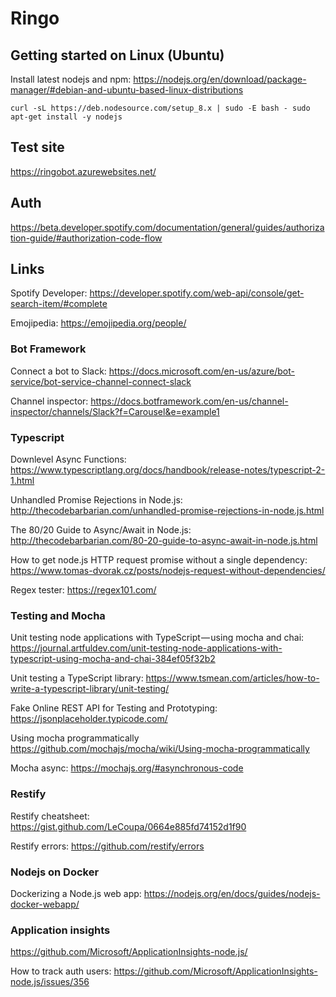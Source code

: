 # Ringo

## Getting started on Linux (Ubuntu)

Install latest nodejs and npm: <https://nodejs.org/en/download/package-manager/#debian-and-ubuntu-based-linux-distributions>

    curl -sL https://deb.nodesource.com/setup_8.x | sudo -E bash - sudo apt-get install -y nodejs

## Test site

<https://ringobot.azurewebsites.net/>

## Auth

<https://beta.developer.spotify.com/documentation/general/guides/authorization-guide/#authorization-code-flow>

## Links

Spotify Developer: <https://developer.spotify.com/web-api/console/get-search-item/#complete>

Emojipedia: <https://emojipedia.org/people/>

### Bot Framework

Connect a bot to Slack: <https://docs.microsoft.com/en-us/azure/bot-service/bot-service-channel-connect-slack>

Channel inspector: <https://docs.botframework.com/en-us/channel-inspector/channels/Slack?f=Carousel&e=example1>

### Typescript

Downlevel Async Functions: <https://www.typescriptlang.org/docs/handbook/release-notes/typescript-2-1.html>

Unhandled Promise Rejections in Node.js: <http://thecodebarbarian.com/unhandled-promise-rejections-in-node.js.html>

The 80/20 Guide to Async/Await in Node.js: <http://thecodebarbarian.com/80-20-guide-to-async-await-in-node.js.html>

How to get node.js HTTP request promise without a single dependency: <https://www.tomas-dvorak.cz/posts/nodejs-request-without-dependencies/>

Regex tester: <https://regex101.com/>

### Testing and Mocha

Unit testing node applications with TypeScript — using mocha and chai: <https://journal.artfuldev.com/unit-testing-node-applications-with-typescript-using-mocha-and-chai-384ef05f32b2>

Unit testing a TypeScript library: <https://www.tsmean.com/articles/how-to-write-a-typescript-library/unit-testing/>

Fake Online REST API for Testing and Prototyping: <https://jsonplaceholder.typicode.com/>

Using mocha programmatically <https://github.com/mochajs/mocha/wiki/Using-mocha-programmatically>

Mocha async: <https://mochajs.org/#asynchronous-code>

### Restify

Restify cheatsheet: <https://gist.github.com/LeCoupa/0664e885fd74152d1f90>

Restify errors: <https://github.com/restify/errors>

### Nodejs on Docker

Dockerizing a Node.js web app: <https://nodejs.org/en/docs/guides/nodejs-docker-webapp/>

### Application insights

<https://github.com/Microsoft/ApplicationInsights-node.js/>

How to track auth users: <https://github.com/Microsoft/ApplicationInsights-node.js/issues/356>
